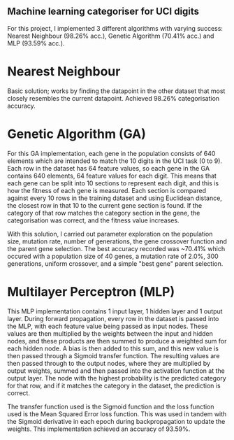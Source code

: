 ## Machine learning categoriser for UCI digits
For this project, I implemented 3 different algorithms with varying success: Nearest Neighbour (98.26% acc.), Genetic Algorithm (70.41% acc.) and MLP (93.59% acc.).

# Nearest Neighbour
Basic solution; works by finding the datapoint in the other dataset that most closely resembles the current datapoint. Achieved 98.26% categorisation accuracy.

# Genetic Algorithm (GA)
For this GA implementation, each gene in the population consists of 640 elements which are intended to match the 10 digits in the UCI task (0 to 9). Each row in the dataset has 64 feature values, so each gene in the GA contains 640 elements, 64 feature values for each digit. This means that each gene can be split into 10 sections to represent each digit, and this is how the fitness of each gene is measured. Each section is compared against every 10 rows in the training dataset and using Euclidean distance, the closest row in that 10 to the current gene section is found. If the category of that row matches the category section in the gene, the categorisation was correct, and the fitness value increases. 

With this solution, I carried out parameter exploration on the population size, mutation rate, number of generations, the gene crossover function and the parent gene selection. The best accuracy recorded was ~70.41% which occured with a population size of 40 genes, a mutation rate of 2.0%, 300 generations, uniform crossover, and a simple "best gene" parent selection.

# Multilayer Perceptron (MLP)
This MLP implementation contains 1 input layer, 1 hidden layer and 1 output layer. During forward propagation, every row in the dataset is passed into the MLP, with each feature value being passed as input nodes. These values are then multiplied by the weights between the input and hidden nodes, and these products are then summed to produce a weighted sum for each hidden node. A bias is then added to this sum, and this new value is then passed through a Sigmoid transfer function. The resulting values are then passed through to the output nodes, where they are multiplied by output weights, summed and then passed into the activation function at the output layer. The node with the highest probability is the predicted category for that row, and if it matches the category in the dataset, the prediction is correct. 

The transfer function used is the Sigmoid function and the loss function used is the Mean Squared Error loss function. This was used in tandem with the Sigmoid derivative in each epoch during backpropagation to update the weights. This implementation achieved an accuracy of 93.59%.
